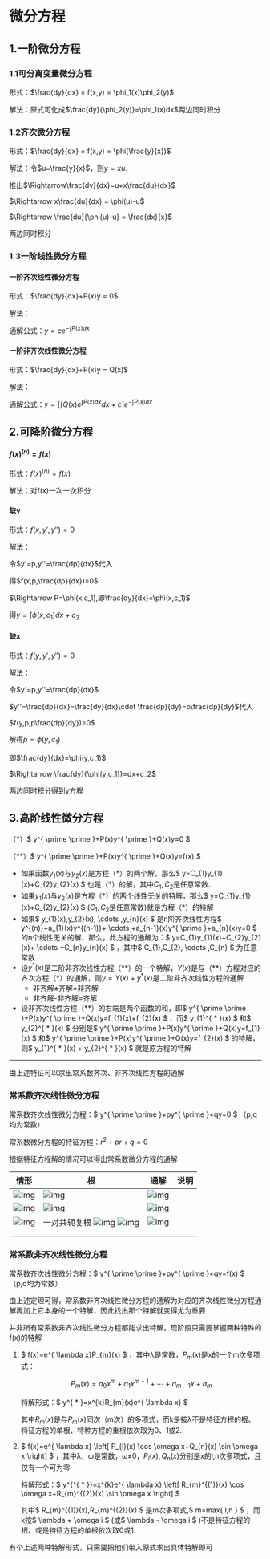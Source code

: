 # 微分方程

## 1.一阶微分方程

### 1.1可分离变量微分方程

形式：$\frac{dy}{dx} = f(x,y) = \phi_1(x)\phi_2(y)$

解法：原式可化成$\frac{dy}{\phi_2(y)}=\phi_1(x)dx$两边同时积分

### 1.2齐次微分方程

形式：$\frac{dy}{dx} = f(x,y) = \phi(\frac{y}{x})$

解法：令$u=\frac{y}{x}$，则$y = xu.$

推出$\Rightarrow\frac{dy}{dx}=u+x\frac{du}{dx}$

$\Rightarrow x\frac{du}{dx} = \phi(u)-u$

$\Rightarrow \frac{du}{\phi(u)-u} = \frac{dx}{x}$

两边同时积分

### 1.3一阶线性微分方程

#### 一阶齐次线性微分方程

形式：$\frac{dy}{dx}+P(x)y = 0$

解法：

通解公式：$\displaystyle y=ce^{-\int P(x)dx}$

#### 一阶非齐次线性微分方程

形式：$\frac{dy}{dx}+P(x)y = Q(x)$

解法：

通解公式：$y=[\int Q(x) e^{\int P(x)dx}dx+c]e^{-\int P(x)dx}$

## 2.可降阶微分方程

#### $f(x)^{(n)} = f(x)$

形式：$f(x)^{(n)} = f(x)$

解法：对f(x)一次一次积分

#### 缺y

形式：$f(x,y',y'')=0$

解法：

令$y'=p,y''=\frac{dp}{dx}$代入

得$f(x,p,\frac{dp}{dx})=0$

$\Rightarrow P=\phi(x,c_1),即\frac{dy}{dx}=\phi(x,c_1)$

得$y=\int \phi(x,c_1)dx+c_2$

#### 缺x

形式：$f(y,y',y'')=0$

解法：

令$y'=p,y''=\frac{dp}{dx}$

$y''=\frac{dp}{dx}=\frac{dy}{dx}\cdot \frac{dp}{dy}=p\frac{dp}{dy}$代入

$f(y,p,p\frac{dp}{dy})=0$

解得$p=\phi(y,c_1)$

即$\frac{dy}{dx}=\phi(y,c_1)$

$\Rightarrow \frac{dy}{\phi(y,c_1)}=dx+c_2$

两边同时积分得到y方程

## 3.高阶线性微分方程

（*）$ y^{ \prime \prime }+P(x)y^{ \prime }+Q(x)y=0 $ 

（**）$ y^{ \prime \prime }+P(x)y^{ \prime }+Q(x)y=f(x) $ 

+ 如果函数$y_1(x)$与$y_2(x)$是方程（*）的两个解，那么$ y=C_{1}y_{1}(x)+C_{2}y_{2}(x) $ 也是（\*）的解，其中$C_1,C_2$是任意常数.
+ 如果$y_1(x)$与$y_2(x)$是方程（\*）的两个线性无关的特解，那么$ y=C_{1}y_{1}(x)+C_{2}y_{2}(x) $    ($C_1,C_2$是任意常数)就是方程（\*）的特解
+ 如果$ y_{1}(x),y_{2}(x), \cdots ,y_{n}(x) $ 是n阶齐次线性方程$ y^{(n)}+a_{1}(x)y^{(n-1)}+ \cdots +a_{n-1}(x)y^{ \prime }+a_{n}(x)y=0 $ 的n个线性无关的解，那么，此方程的通解为：$ y=C_{1}y_{1}(x)+C_{2}y_{2}(x)+ \cdots +C_{n}y_{n}(x) $ ，其中$ C_{1},C_{2}, \cdots ,C_{n} $ 为任意常数
+ 设$y^*(x)$是二阶非齐次线性方程（\*\*）的一个特解，$Y(x)$是与（\*\*）方程对应的齐次方程（\*）的通解，则$y=Y(x)+y^*(x)$是二阶非齐次线性方程的通解
  + 非齐解±齐解=非齐解
  + 非齐解-非齐解=齐解
+ 设非齐次线性方程（**）的右端是两个函数的和，即$ y^{ \prime \prime }+P(x)y^{ \prime }+Q(x)y=f_{1}(x)+f_{2}(x) $ ，而$ y_{1}^{ * }(x) $ 和$ y_{2}^{ * }(x) $ 分别是$ y^{ \prime \prime }+P(x)y^{ \prime }+Q(x)y=f_{1}(x) $ 和$ y^{ \prime \prime }+P(x)y^{ \prime }+Q(x)y=f_{2}(x) $ 的特解，则$ y_{1}^{ * }(x) + y_{2}^{ * }(x) $ 就是原方程的特解

------

由上述特征可以求出常系数齐次、非齐次线性方程的通解

### 常系数齐次线性微分方程

常系数齐次线性微分方程：$ y^{ \prime \prime }+py^{ \prime }+qy=0 $ （p,q均为常数）

常系数微分方程的特征方程：$r^2+pr+q = 0$

根据特征方程解的情况可以得出常系数微分方程的通解

| 情形                                                         | 根                                                           | 通解                                                         | 说明 |
| ------------------------------------------------------------ | ------------------------------------------------------------ | ------------------------------------------------------------ | ---- |
| ![img](file:///C:/Users/lym/AppData/Local/Temp/msohtmlclip1/01/clip_image002.png) | ![img](file:///C:/Users/lym/AppData/Local/Temp/msohtmlclip1/01/clip_image004.png) | ![img](file:///C:/Users/lym/AppData/Local/Temp/msohtmlclip1/01/clip_image006.png) |      |
| ![img](file:///C:/Users/lym/AppData/Local/Temp/msohtmlclip1/01/clip_image008.png) | ![img](file:///C:/Users/lym/AppData/Local/Temp/msohtmlclip1/01/clip_image010.png) | ![img](file:///C:/Users/lym/AppData/Local/Temp/msohtmlclip1/01/clip_image012.png) |      |
| ![img](file:///C:/Users/lym/AppData/Local/Temp/msohtmlclip1/01/clip_image014.png) | 一对共轭复根  ![img](file:///C:/Users/lym/AppData/Local/Temp/msohtmlclip1/01/clip_image016.png)  ![img](file:///C:/Users/lym/AppData/Local/Temp/msohtmlclip1/01/clip_image018.png) | ![img](file:///C:/Users/lym/AppData/Local/Temp/msohtmlclip1/01/clip_image020.png) |      |
|                                                              |                                                              |                                                              |      |
|                                                              |                                                              |                                                              |      |

### 常系数非齐次线性微分方程

常系数齐次线性微分方程：$ y^{ \prime \prime }+py^{ \prime }+qy=f(x) $ （p,q均为常数）

由上述定理可得，常系数非齐次线性微分方程的通解为对应的齐次线性微分方程通解再加上它本身的一个特解，因此找出那个特解就变得尤为重要

并非所有常系数非齐次线性微分方程都能求出特解，现阶段只需要掌握两种特殊的f(x)的特解

1. $ f(x)=e^{ \lambda x}P_{m}(x) $ ，其中λ是常数，$P_m(x)$是x的一个m次多项式：

   $$ P_{m}(x)=a_{0}x^{m}+a_{1}x^{m-1}+ \cdots +a_{m-1}x+a_{m} $$

   特解形式：$ y^{ * }=x^{k}R_{m}(x)e^{ \lambda x} $ 

   其中$R_m(x)$是与$P_m(x)$同次（m次）的多项式，而k是按λ不是特征方程的根、特征方程的单根、特种方程的重根依次取为0、1或2.

2. $ f(x)=e^{ \lambda x} \left[ P_{l}(x) \cos \omega x+Q_{n}(x) \sin \omega x \right] $ ，其中λ，ω是常数，ω≠0，$P_l(x),Q_n(x)$分别是x的l,n次多项式，且仅有一个可为零

   特解形式：$ y^{^{ * }}=x^{k}e^{ \lambda x} \left[ R_{m}^{(1)}(x) \cos \omega x+R_{m}^{(2)}(x) \sin \omega x \right] $ 

   其中$ R_{m}^{(1)}(x),R_{m}^{(2)}(x) $ 是m次多项式,$ m=max\{ l,n \} $ ，而k按$ \lambda + \omega i $ (或$ \lambda - \omega i $ )不是特征方程的根、或是特征方程的单根依次取0或1.

有个上述两种特解形式，只需要把他们带入原式求出具体特解即可

